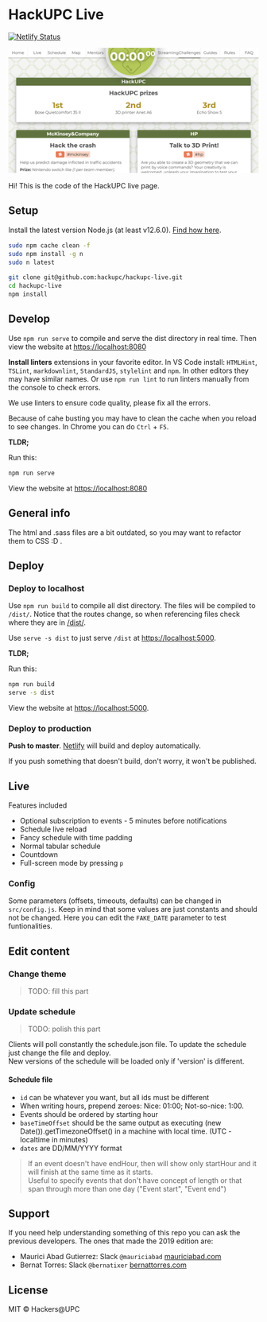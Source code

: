 # HackUPC Live

[![Netlify Status](https://api.netlify.com/api/v1/badges/71c013e3-dd84-4bc9-b55e-548fd0b8666d/deploy-status)](https://app.netlify.com/sites/hackupc-live/deploys)

![HackUPC live preview](public/assets/img/ogimage.png)

Hi! This is the code of the HackUPC live page.

## Setup

Install the latest version Node.js (at least v12.6.0). [Find how here](https://nodejs.org/en/download/package-manager/).

```sh
sudo npm cache clean -f
sudo npm install -g n
sudo n latest
```

```sh
git clone git@github.com:hackupc/hackupc-live.git
cd hackupc-live
npm install
```

## Develop

Use `npm run serve` to compile and serve the dist directory in real time. Then view the website at [https://localhost:8080](https://localhost:8080)

**Install linters** extensions in your favorite editor. In VS Code install: `HTMLHint`, `TSLint`, `markdownlint`, `StandardJS`, `stylelint` and `npm`. In other editors they may have similar names.
Or use `npm run lint` to run linters manually from the console to check errors.

We use linters to ensure code quality, please fix all the errors.

Because of cahe busting you may have to clean the cache when you reload to see changes. In Chrome you can do `Ctrl` + `F5`.

**TLDR;**

Run this:

```sh
npm run serve
```

View the website at [https://localhost:8080](https://localhost:8080)

## General info

The html and .sass files are a bit outdated, so you may want to refactor them to CSS :D .

## Deploy

### Deploy to localhost

Use `npm run build` to compile all dist directory.
The files will be compiled to `/dist/`. Notice that the routes change, so when referencing files check where they are in [/dist/](/dist/]).

Use `serve -s dist` to just serve `/dist` at [https://localhost:5000](https://localhost:5000).

**TLDR;**

Run this:

```sh
npm run build
serve -s dist
```

View the website at [https://localhost:5000](https://localhost:5000).

### Deploy to production

**Push to master**. [Netlify](https://app.netlify.com/sites/hackupc-live) will build and deploy automatically.

If you push something that doesn't build, don't worry, it won't be published.

## Live

Features included

- Optional subscription to events - 5 minutes before notifications
- Schedule live reload
- Fancy schedule with time padding
- Normal tabular schedule
- Countdown
- Full-screen mode by pressing `p`

### Config

Some parameters (offsets, timeouts, defaults) can be changed in `src/config.js`. Keep in mind that some values are just constants and should not be changed.
Here you can edit the `FAKE_DATE` parameter to test funtionalities.

## Edit content

### Change theme

> TODO: fill this part

### Update schedule

> TODO: polish this part

Clients will poll constantly the schedule.json file. To update the schedule just change the file and deploy.  
New versions of the schedule will be loaded only if 'version' is different.

#### Schedule file

- `id` can be whatever you want, but all ids must be different  
- When writing hours, prepend zeroes: Nice: 01:00; Not-so-nice: 1:00.  
- Events should be ordered by starting hour  
- `baseTimeOffset` should be the same output as executing (new Date()).getTimezoneOffset() in a machine with local time. (UTC - localtime in minutes)  
- `dates` are DD/MM/YYYY format  

> If an event doesn't have endHour, then will show only startHour and it will finish at the same time as it starts.  
Useful to specify events that don't have concept of length or that span through more than one day ("Event start", "Event end")

## Support

If you need help understanding something of this repo you can ask the previous developers. The ones that made the 2019 edition are:

- Maurici Abad Gutierrez: Slack `@mauriciabad` [mauriciabad.com](https://mauriciabad.com/)
- Bernat Torres: Slack `@bernatixer` [bernattorres.com](https://bernattorres.com/)

## License

MIT © Hackers@UPC
